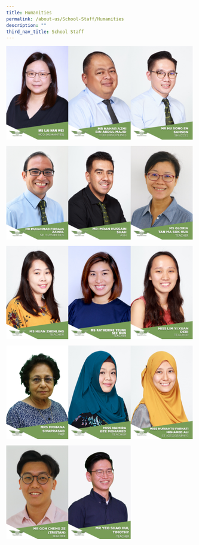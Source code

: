 ```yaml
---
title: Humanities
permalink: /about-us/School-Staff/Humanities
description: ""
third_nav_title: School Staff
---
```

<img src="/images/13%20MS%20LAI%20HAN%20WEI.jpeg" 
     style="width:33%;float:left"><img src="/images/Mr%20Nahar%20Azmi%20Bin%20Abdul%20Majid.jpg" 
     style="width:33%;float:left"><img src="/images/SAMSON.jpeg" 
     style="width:33%">
		 
<img src="/images/Mr%20Muhammad%20Firdaus%20Zainal.jpg" 
     style="width:33%;float:left"><img src="/images/Mr%20Imran%20Hussain%20Shah.jpg" 
     style="width:33%;float:left"><img src="/images/MS%20GLORIA%20TAN%20MA%20SOK%20HUA.jpeg" 
     style="width:33%">

<img src="/images/Ms%20Huan%20Zhenling.jpg" 
     style="width:33%;float:left"><img src="/images/T14%20MS%20KATHERINE%20YEUNG%20SEE%20MUN.jpeg" 
     style="width:33%;float:left"><img src="/images/Miss%20Lim%20Yi%20Xuan%20Debi.jpg" 
     style="width:33%">
		 
<img src="/images/MRS%20MOHANA.jpeg" 
     style="width:33%;float:left"><img src="/images/Miss%20Namira%20Bte%20Mohamed.jpg" 
     style="width:33%;float:left"><img src="/images/NURIAHTU.jpeg" 
     style="width:33%">
		 
<img src="/images/MR%20GOH%20CHENG%20ZE%20TRISTAN.jpeg" 
     style="width:33%;float:left"><img src="/images/TIMOTHY.jpeg" 
     style="width:33%;float:left">
		 